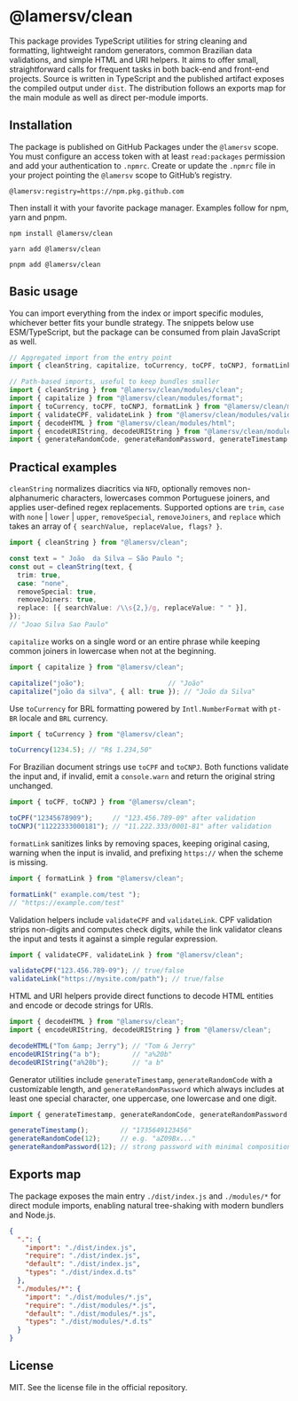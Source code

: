 # @lamersv/clean

This package provides TypeScript utilities for string cleaning and formatting, lightweight random generators, common Brazilian data validations, and simple HTML and URI helpers. It aims to offer small, straightforward calls for frequent tasks in both back-end and front-end projects. Source is written in TypeScript and the published artifact exposes the compiled output under `dist`. The distribution follows an exports map for the main module as well as direct per-module imports.

## Installation

The package is published on GitHub Packages under the `@lamersv` scope. You must configure an access token with at least `read:packages` permission and add your authentication to `.npmrc`. Create or update the `.npmrc` file in your project pointing the `@lamersv` scope to GitHub’s registry.

```
@lamersv:registry=https://npm.pkg.github.com
```

Then install it with your favorite package manager. Examples follow for npm, yarn and pnpm.

```
npm install @lamersv/clean
```

```
yarn add @lamersv/clean
```

```
pnpm add @lamersv/clean
```

## Basic usage

You can import everything from the index or import specific modules, whichever better fits your bundle strategy. The snippets below use ESM/TypeScript, but the package can be consumed from plain JavaScript as well.

```ts
// Aggregated import from the entry point
import { cleanString, capitalize, toCurrency, toCPF, toCNPJ, formatLink, validateCPF, validateLink, decodeHTML, encodeURIString, decodeURIString, generateRandomCode, generateRandomPassword, generateTimestamp } from "@lamersv/clean";

// Path-based imports, useful to keep bundles smaller
import { cleanString } from "@lamersv/clean/modules/clean";
import { capitalize } from "@lamersv/clean/modules/format";
import { toCurrency, toCPF, toCNPJ, formatLink } from "@lamersv/clean/modules/format";
import { validateCPF, validateLink } from "@lamersv/clean/modules/validate";
import { decodeHTML } from "@lamersv/clean/modules/html";
import { encodeURIString, decodeURIString } from "@lamersv/clean/modules/uri";
import { generateRandomCode, generateRandomPassword, generateTimestamp } from "@lamersv/clean/modules/generate";
```

## Practical examples

`cleanString` normalizes diacritics via `NFD`, optionally removes non-alphanumeric characters, lowercases common Portuguese joiners, and applies user-defined regex replacements. Supported options are `trim`, `case` with `none` | `lower` | `upper`, `removeSpecial`, `removeJoiners`, and `replace` which takes an array of `{ searchValue, replaceValue, flags? }`.

```ts
import { cleanString } from "@lamersv/clean";

const text = " João  da Silva — São Paulo ";
const out = cleanString(text, {
  trim: true,
  case: "none",
  removeSpecial: true,
  removeJoiners: true,
  replace: [{ searchValue: /\\s{2,}/g, replaceValue: " " }],
});
// "Joao Silva Sao Paulo"
```

`capitalize` works on a single word or an entire phrase while keeping common joiners in lowercase when not at the beginning.

```ts
import { capitalize } from "@lamersv/clean";

capitalize("joão");                     // "João"
capitalize("joão da silva", { all: true }); // "João da Silva"
```

Use `toCurrency` for BRL formatting powered by `Intl.NumberFormat` with `pt-BR` locale and `BRL` currency.

```ts
import { toCurrency } from "@lamersv/clean";

toCurrency(1234.5); // "R$ 1.234,50"
```

For Brazilian document strings use `toCPF` and `toCNPJ`. Both functions validate the input and, if invalid, emit a `console.warn` and return the original string unchanged.

```ts
import { toCPF, toCNPJ } from "@lamersv/clean";

toCPF("12345678909");     // "123.456.789-09" after validation
toCNPJ("11222333000181"); // "11.222.333/0001-81" after validation
```

`formatLink` sanitizes links by removing spaces, keeping original casing, warning when the input is invalid, and prefixing `https://` when the scheme is missing.

```ts
import { formatLink } from "@lamersv/clean";

formatLink(" example.com/test ");
// "https://example.com/test"
```

Validation helpers include `validateCPF` and `validateLink`. CPF validation strips non-digits and computes check digits, while the link validator cleans the input and tests it against a simple regular expression.

```ts
import { validateCPF, validateLink } from "@lamersv/clean";

validateCPF("123.456.789-09"); // true/false
validateLink("https://mysite.com/path"); // true/false
```

HTML and URI helpers provide direct functions to decode HTML entities and encode or decode strings for URIs.

```ts
import { decodeHTML } from "@lamersv/clean";
import { encodeURIString, decodeURIString } from "@lamersv/clean";

decodeHTML("Tom &amp; Jerry"); // "Tom & Jerry"
encodeURIString("a b");        // "a%20b"
decodeURIString("a%20b");      // "a b"
```

Generator utilities include `generateTimestamp`, `generateRandomCode` with a customizable length, and `generateRandomPassword` which always includes at least one special character, one uppercase, one lowercase and one digit.

```ts
import { generateTimestamp, generateRandomCode, generateRandomPassword } from "@lamersv/clean";

generateTimestamp();        // "1735649123456"
generateRandomCode(12);     // e.g. "aZ09Bx..."
generateRandomPassword(12); // strong password with minimal composition enforced
```

## Exports map

The package exposes the main entry `./dist/index.js` and `./modules/*` for direct module imports, enabling natural tree-shaking with modern bundlers and Node.js.

```json
{
  ".": {
    "import": "./dist/index.js",
    "require": "./dist/index.js",
    "default": "./dist/index.js",
    "types": "./dist/index.d.ts"
  },
  "./modules/*": {
    "import": "./dist/modules/*.js",
    "require": "./dist/modules/*.js",
    "default": "./dist/modules/*.js",
    "types": "./dist/modules/*.d.ts"
  }
}
```

## License

MIT. See the license file in the official repository.
